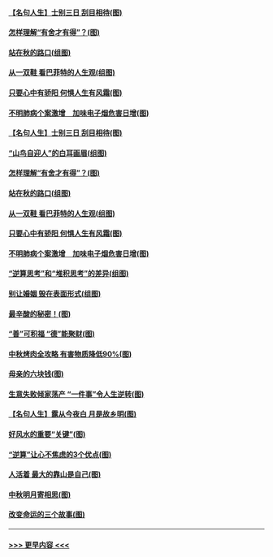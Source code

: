 #### [【名句人生】士别三日 刮目相待(图)](../pages/p8/906988.md?t=09150622) 
#### [怎样理解“有舍才有得”？(图)](../pages/p8/906872.md?t=09150622) 
#### [站在秋的路口(组图)](../pages/p8/906914.md?t=09150622) 
#### [从一双鞋 看巴菲特的人生观(组图)](../pages/p8/907311.md?t=09150622) 
#### [只要心中有骄阳 何惧人生有风霜(图)](../pages/p8/907320.md?t=09150622) 
#### [不明肺病个案激增　加味电子烟危害日增(图)](../pages/p8/907307.md?t=09150622) 
#### [【名句人生】士别三日 刮目相待(图)](../pages/p8/906988.md?t=09150622) 
#### [“山鸟自迎人”的白耳画眉(组图)](../pages/p8/907332.md?t=09150622) 
#### [怎样理解“有舍才有得”？(图)](../pages/p8/906872.md?t=09150622) 
#### [站在秋的路口(组图)](../pages/p8/906914.md?t=09150622) 
#### [从一双鞋 看巴菲特的人生观(组图)](../pages/p8/907311.md?t=09150622) 
#### [只要心中有骄阳 何惧人生有风霜(图)](../pages/p8/907320.md?t=09150622) 
#### [不明肺病个案激增　加味电子烟危害日增(图)](../pages/p8/907307.md?t=09150622) 
#### [“逆算思考”和“堆积思考”的差异(组图)](../pages/p8/907229.md?t=09150622) 
#### [别让婚姻 毁在表面形式(组图)](../pages/p8/907118.md?t=09150622) 
#### [最辛酸的秘密！(图)](../pages/p8/906327.md?t=09150622) 
#### [“善”可积福 “德”能聚财(图)](../pages/p8/906906.md?t=09150622) 
#### [中秋烤肉全攻略 有害物质降低90%(图)](../pages/p8/907227.md?t=09150622) 
#### [母亲的六块钱(图)](../pages/p8/907107.md?t=09150622) 
#### [生意失败倾家荡产 “一件事”令人生逆转(图)](../pages/p8/907101.md?t=09150622) 
#### [【名句人生】露从今夜白 月是故乡明(图)](../pages/p8/906558.md?t=09150622) 
#### [好风水的重要“关键”(图)](../pages/p8/907087.md?t=09150622) 
#### [“逆算”让心不焦虑的3个优点(图)](../pages/p8/907070.md?t=09150622) 
#### [人活着 最大的靠山是自己(图)](../pages/p8/906329.md?t=09150622) 
#### [中秋明月寄相思(图)](../pages/p8/906932.md?t=09150622) 
#### [改变命运的三个故事(图)](../pages/p8/906257.md?t=09150622) 

----
#### [ >>> 更早内容 <<< ](../indexes/p8-earlier.md)
